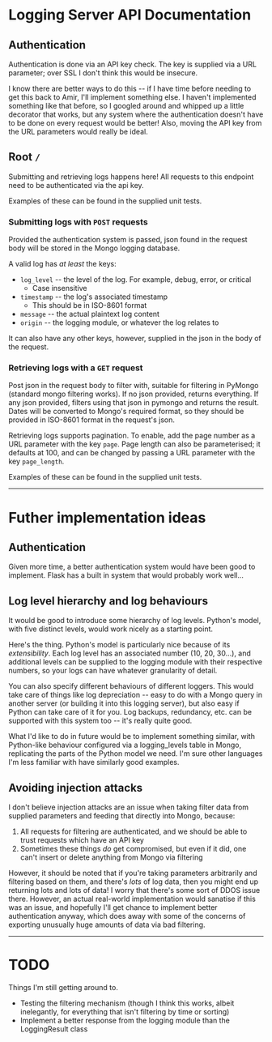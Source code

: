 # Logging Server API Documentation

## Authentication

Authentication is done via an API key check. The key is supplied via a URL parameter; over SSL I don't think this would be insecure.

I know there are better ways to do this -- if I have time before needing to get this back to Amir, I'll implement something else. I haven't implemented something like that before, so I googled around and whipped up a little decorator that works, but any system where the authentication doesn't have to be done on every request would be better! Also, moving the API key from the URL parameters would really be ideal.

## Root `/`

Submitting and retrieving logs happens here! All requests to this endpoint need to be authenticated via the api key.

Examples of these can be found in the supplied unit tests.

### Submitting logs with `POST` requests
Provided the authentication system is passed, json found in the request body will be stored in the Mongo logging database.

A valid log has *at least* the keys:

* `log_level` -- the level of the log. For example, debug, error, or critical
  * Case insensitive
* `timestamp` -- the log's associated timestamp
  * This should be in ISO-8601 format
* `message` -- the actual plaintext log content
* `origin` -- the logging module, or whatever the log relates to

It can also have any other keys, however, supplied in the json in the body of the request.

### Retrieving logs with a `GET` request

Post json in the request body to filter with, suitable for filtering in PyMongo (standard mongo filtering works). If no json provided, returns everything. If any json provided, filters using that json in pymongo and returns the result. Dates will be converted to Mongo's required format, so they should be provided in ISO-8601 format in the request's json.

Retrieving logs supports pagination. To enable, add the page number as a URL parameter with the key `page`. Page length can also be parameterised; it defaults at 100, and can be changed by passing a URL parameter with the key `page_length`.

Examples of these can be found in the supplied unit tests.

---

# Futher implementation ideas

## Authentication

Given more time, a better authentication system would have been good to implement. Flask has a built in system that would probably work well...

## Log level hierarchy and log behaviours

It would be good to introduce some hierarchy of log levels. Python's model, with five distinct levels, would work nicely as a starting point.

Here's the thing. Python's model is particularly nice because of its *extensibility*. Each log level has an associated number (10, 20, 30...), and additional levels can be supplied to the logging module with their respective numbers, so your logs can have whatever granularity of detail.

You can also specify different behaviours of different loggers. This would take care of things like log depreciation -- easy to do with a Mongo query in another server (or building it into this logging server), but also easy if Python can take care of it for you. Log backups, redundancy, etc. can be supported with this system too -- it's really quite good.

What I'd like to do in future would be to implement something similar, with Python-like behaviour configured via a logging_levels table in Mongo, replicating the parts of the Python model we need. I'm sure other languages I'm less familiar with have similarly good examples.

## Avoiding injection attacks
I don't believe injection attacks are an issue when taking filter data from supplied parameters and feeding that directly into Mongo, because:

1. All requests for filtering are authenticated, and we should be able to trust requests which have an API key
2. Sometimes these things *do* get compromised, but even if it did, one can't insert or delete anything from Mongo via filtering

However, it should be noted that if you're taking parameters arbitrarily and filtering based on them, and there's *lots* of log data, then you might end up returning lots and lots of data! I worry that there's some sort of DDOS issue there. However, an actual real-world implementation would sanatise if this was an issue, and hopefully I'll get chance to implement better authentication anyway, which does away with some of the concerns of exporting unusually huge amounts of data via bad filtering.

---

# TODO

Things I'm still getting around to. 

* Testing the filtering mechanism (though I think this works, albeit inelegantly, for everything that isn't filtering by time or sorting)
* Implement a better response from the logging module than the LoggingResult class
